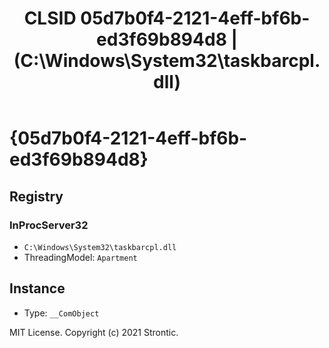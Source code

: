 ﻿---
title: "CLSID 05d7b0f4-2121-4eff-bf6b-ed3f69b894d8 | (C:\\Windows\\System32\\taskbarcpl.dll)"
excerpt: What is COM-Object CLSID 05d7b0f4-2121-4eff-bf6b-ed3f69b894d8?
---

# {05d7b0f4-2121-4eff-bf6b-ed3f69b894d8}


## Registry


### InProcServer32

* `C:\Windows\System32\taskbarcpl.dll`
* ThreadingModel: `Apartment`

## Instance

* Type: `__ComObject`

MIT License. Copyright (c) 2021 Strontic.


